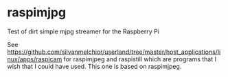 # raspimjpg

Test of dirt simple mjpg streamer for the Raspberry Pi

See
https://github.com/silvanmelchior/userland/tree/master/host_applications/linux/apps/raspicam
for raspimjpeg and raspistill which are programs that I wish that I could have
used. This one is based on raspimjpeg.
